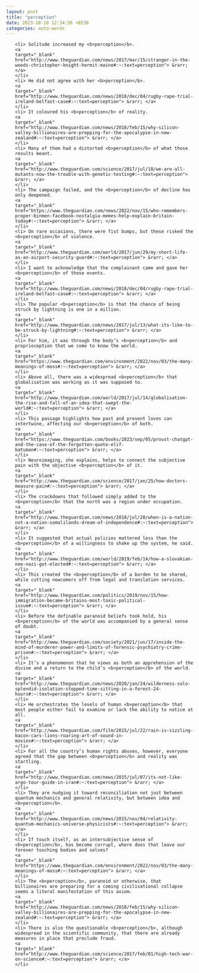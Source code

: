 ```yaml
---
layout: post
title: "perception"
date: 2023-10-10 12:34:56 +0530
categories: auto-words
---
```

<ol>

    <li> Solitude increased my <b>perception</b>.
    <a 
    target="_blank" 
    href="http://www.theguardian.com/news/2017/mar/15/stranger-in-the-woods-christopher-knight-hermit-maine#:~:text=perception"> &rarr; </a>
    </li>
    <li> He did not agree with her <b>perception</b>.
    <a 
    target="_blank" 
    href="http://www.theguardian.com/news/2018/dec/04/rugby-rape-trial-ireland-belfast-case#:~:text=perception"> &rarr; </a>
    </li>
    <li> It coloured his <b>perception</b> of reality.
    <a 
    target="_blank" 
    href="http://www.theguardian.com/news/2018/feb/15/why-silicon-valley-billionaires-are-prepping-for-the-apocalypse-in-new-zealand#:~:text=perception"> &rarr; </a>
    </li>
    <li> Many of them had a distorted <b>perception</b> of what those results meant.
    <a 
    target="_blank" 
    href="http://www.theguardian.com/science/2017/jul/18/we-are-all-mutants-now-the-trouble-with-genetic-testing#:~:text=perception"> &rarr; </a>
    </li>
    <li> The campaign failed, and the <b>perception</b> of decline has only deepened.
    <a 
    target="_blank" 
    href="https://www.theguardian.com/news/2022/nov/15/who-remembers-proper-binmen-facebook-nostalgia-memes-help-explain-britain-today#:~:text=perception"> &rarr; </a>
    </li>
    <li> On rare occasions, there were fist bumps, but these risked the <b>perception</b> of violence.
    <a 
    target="_blank" 
    href="http://www.theguardian.com/world/2017/jun/29/my-short-life-as-an-airport-security-guard#:~:text=perception"> &rarr; </a>
    </li>
    <li> I want to acknowledge that the complainant came and gave her <b>perception</b> of those events.
    <a 
    target="_blank" 
    href="http://www.theguardian.com/news/2018/dec/04/rugby-rape-trial-ireland-belfast-case#:~:text=perception"> &rarr; </a>
    </li>
    <li> The popular <b>perception</b> is that the chance of being struck by lightning is one in a million.
    <a 
    target="_blank" 
    href="http://www.theguardian.com/news/2017/jul/13/what-its-like-to-be-struck-by-lightning#:~:text=perception"> &rarr; </a>
    </li>
    <li> For him, it was through the body’s <b>perception</b> and proprioception that we come to know the world.
    <a 
    target="_blank" 
    href="https://www.theguardian.com/environment/2022/nov/03/the-many-meanings-of-moss#:~:text=perception"> &rarr; </a>
    </li>
    <li> Above all, there was a widespread <b>perception</b> that globalisation was working as it was supposed to.
    <a 
    target="_blank" 
    href="http://www.theguardian.com/world/2017/jul/14/globalisation-the-rise-and-fall-of-an-idea-that-swept-the-world#:~:text=perception"> &rarr; </a>
    </li>
    <li> This passage highlights how past and present loves can intertwine, affecting our <b>perception</b> of both.
    <a 
    target="_blank" 
    href="https://www.theguardian.com/books/2023/sep/05/proust-chatgpt-and-the-case-of-the-forgotten-quote-elif-batuman#:~:text=perception"> &rarr; </a>
    </li>
    <li> Neuroimaging, she explains, helps to connect the subjective pain with the objective <b>perception</b> of it.
    <a 
    target="_blank" 
    href="http://www.theguardian.com/science/2017/jan/25/how-doctors-measure-pain#:~:text=perception"> &rarr; </a>
    </li>
    <li> The crackdowns that followed simply added to the <b>perception</b> that the north was a region under occupation.
    <a 
    target="_blank" 
    href="http://www.theguardian.com/news/2018/jul/20/when-is-a-nation-not-a-nation-somalilands-dream-of-independence#:~:text=perception"> &rarr; </a>
    </li>
    <li> It suggested that actual policies mattered less than the <b>perception</b> of a willingness to shake up the system, he said.
    <a 
    target="_blank" 
    href="http://www.theguardian.com/world/2019/feb/14/how-a-slovakian-neo-nazi-got-elected#:~:text=perception"> &rarr; </a>
    </li>
    <li> This created the <b>perception</b> of a burden to be shared, while cutting newcomers off from legal and translation services.
    <a 
    target="_blank" 
    href="http://www.theguardian.com/politics/2019/nov/15/how-immigration-became-britains-most-toxic-political-issue#:~:text=perception"> &rarr; </a>
    </li>
    <li> Before the definable paranoid beliefs took hold, his <b>perception</b> of the world was accompanied by a general sense of doubt.
    <a 
    target="_blank" 
    href="http://www.theguardian.com/society/2021/jun/17/inside-the-mind-of-murderer-power-and-limits-of-forensic-psychiatry-crime-prison#:~:text=perception"> &rarr; </a>
    </li>
    <li> It’s a phenomenon that he views as both an apprehension of the divine and a return to the child’s <b>perception</b> of the world.
    <a 
    target="_blank" 
    href="http://www.theguardian.com/news/2020/jan/24/wilderness-solo-splendid-isolation-stopped-time-sitting-in-a-forest-24-hours#:~:text=perception"> &rarr; </a>
    </li>
    <li> He orchestrates the levels of human <b>perception</b> that most people either fail to examine or lack the ability to notice at all.
    <a 
    target="_blank" 
    href="http://www.theguardian.com/film/2015/jul/22/rain-is-sizzling-bacon-cars-lions-roaring-art-of-sound-in-movies#:~:text=perception"> &rarr; </a>
    </li>
    <li> For all the country’s human rights abuses, however, everyone agreed that the gap between <b>perception</b> and reality was startling.
    <a 
    target="_blank" 
    href="http://www.theguardian.com/news/2015/jul/07/its-not-like-argo-tour-guide-in-iran#:~:text=perception"> &rarr; </a>
    </li>
    <li> They are nudging it toward reconciliation not just between quantum mechanics and general relativity, but between idea and <b>perception</b>.
    <a 
    target="_blank" 
    href="http://www.theguardian.com/news/2015/nov/04/relativity-quantum-mechanics-universe-physicists#:~:text=perception"> &rarr; </a>
    </li>
    <li> If touch itself, as an intersubjective sense of <b>perception</b>, has become corrupt, where does that leave our forever touching bodies and selves?
    <a 
    target="_blank" 
    href="https://www.theguardian.com/environment/2022/nov/03/the-many-meanings-of-moss#:~:text=perception"> &rarr; </a>
    </li>
    <li> The <b>perception</b>, paranoid or otherwise, that billionaires are preparing for a coming civilisational collapse seems a literal manifestation of this axiom.
    <a 
    target="_blank" 
    href="http://www.theguardian.com/news/2018/feb/15/why-silicon-valley-billionaires-are-prepping-for-the-apocalypse-in-new-zealand#:~:text=perception"> &rarr; </a>
    </li>
    <li> There is also the questionable <b>perception</b>, although widespread in the scientific community, that there are already measures in place that preclude fraud.
    <a 
    target="_blank" 
    href="http://www.theguardian.com/science/2017/feb/01/high-tech-war-on-science#:~:text=perception"> &rarr; </a>
    </li>